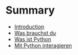 # Summary

* [Introduction](README.md)
* [Was brauchst du](chapter1.md)
* [Was ist Python](was_ist_python.md)
* [Mit Python interagieren](mit_python_interagieren.md)

